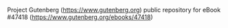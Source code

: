 Project Gutenberg (https://www.gutenberg.org) public repository for eBook #47418 (https://www.gutenberg.org/ebooks/47418)
